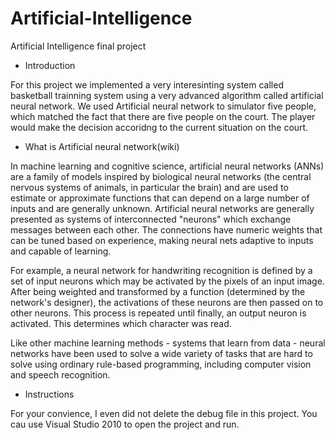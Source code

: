 # Artificial-Intelligence
Artificial Intelligence final project
* Introduction

 For this project we implemented a very interesinting system called basketball trainning system using a very advanced algorithm called artificial neural network. We used Artificial neural network to simulator five people, which matched the fact that there are five people on the court. The player would make the decision accoridng to the current situation on the court.

* What is Artificial neural network(wiki)

 In machine learning and cognitive science, artificial neural networks (ANNs) are a family of models inspired by biological neural networks (the central nervous systems of animals, in particular the brain) and are used to estimate or approximate functions that can depend on a large number of inputs and are generally unknown. Artificial neural networks are generally presented as systems of interconnected "neurons" which exchange messages between each other. The connections have numeric weights that can be tuned based on experience, making neural nets adaptive to inputs and capable of learning.

 For example, a neural network for handwriting recognition is defined by a set of input neurons which may be activated by the pixels of an input image. After being weighted and transformed by a function (determined by the network's designer), the activations of these neurons are then passed on to other neurons. This process is repeated until finally, an output neuron is activated. This determines which character was read.

 Like other machine learning methods - systems that learn from data - neural networks have been used to solve a wide variety of tasks that are hard to solve using ordinary rule-based programming, including computer vision and speech recognition.


* Instructions

 For your convience, I even did not delete the debug file in this project. You cau use Visual Studio 2010 to open the project and run.
